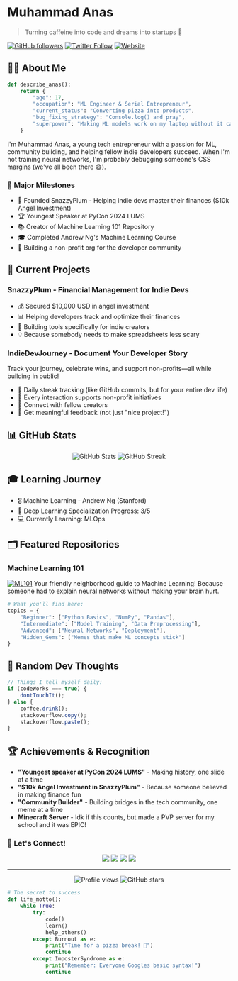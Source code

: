 # Muhammad Anas
> Turning caffeine into code and dreams into startups 🚀

[![GitHub followers](https://img.shields.io/github/followers/muhammadanas0716?style=social)](https://github.com/muhammadanas0716)
[![Twitter Follow](https://img.shields.io/twitter/follow/MuhammadAnas707?style=social)](https://twitter.com/MuhammadAnas707)
[![Website](https://img.shields.io/badge/Website-Visit%20Now-blue)](https://snazzyplum.com)

## 👨‍💻 About Me
```python
def describe_anas():
    return {
        "age": 17,
        "occupation": "ML Engineer & Serial Entrepreneur",
        "current_status": "Converting pizza into products",
        "bug_fixing_strategy": "Console.log() and pray",
        "superpower": "Making ML models work on my laptop without it catching fire"
    }
```

I'm Muhammad Anas, a young tech entrepreneur with a passion for ML, community building, and helping fellow indie developers succeed. When I'm not training neural networks, I'm probably debugging someone's CSS margins (we've all been there 😅).

### 🌟 Major Milestones
- 🎯 Founded SnazzyPlum - Helping indie devs master their finances ($10k Angel Investment)
- 🏆 Youngest Speaker at PyCon 2024 LUMS
- 📚 Creator of Machine Learning 101 Repository
- 🎓 Completed Andrew Ng's Machine Learning Course
- 🤝 Building a non-profit org for the developer community

## 🚀 Current Projects

### SnazzyPlum - Financial Management for Indie Devs
- 💰 Secured $10,000 USD in angel investment
- 📊 Helping developers track and optimize their finances
- 🎯 Building tools specifically for indie creators
- 💡 Because somebody needs to make spreadsheets less scary

### IndieDevJourney - Document Your Developer Story
Track your journey, celebrate wins, and support non-profits—all while building in public!
- 📝 Daily streak tracking (like GitHub commits, but for your entire dev life)
- 🌱 Every interaction supports non-profit initiatives
- 🤝 Connect with fellow creators
- 🎯 Get meaningful feedback (not just "nice project!")

## 📊 GitHub Stats

<div align="center">
  <img src="https://github-readme-stats.vercel.app/api?username=muhammadanas0716&show_icons=true&theme=radical" alt="GitHub Stats" />
  <img src="https://github-streak-stats.herokuapp.com/?user=muhammadanas0716&theme=radical" alt="GitHub Streak" />
</div>

## 🎓 Learning Journey
- 🎖️ Machine Learning - Andrew Ng (Stanford)
- 🤖 Deep Learning Specialization Progress: 3/5
- 💻 Currently Learning: MLOps

## 🗂️ Featured Repositories

### Machine Learning 101
[![ML101](https://img.shields.io/badge/ML101-Learn%20ML-blue)](https://github.com/muhammadanas0716/Machine-Learning-101)
Your friendly neighborhood guide to Machine Learning! Because someone had to explain neural networks without making your brain hurt.

```python
# What you'll find here:
topics = {
    "Beginner": ["Python Basics", "NumPy", "Pandas"],
    "Intermediate": ["Model Training", "Data Preprocessing"],
    "Advanced": ["Neural Networks", "Deployment"],
    "Hidden_Gems": ["Memes that make ML concepts stick"]
}
```

## 💭 Random Dev Thoughts
```javascript
// Things I tell myself daily:
if (codeWorks === true) {
    dontTouchIt();
} else {
    coffee.drink();
    stackoverflow.copy();
    stackoverflow.paste();
}
```

## 🏆 Achievements & Recognition
* **"Youngest speaker at PyCon 2024 LUMS"** - Making history, one slide at a time
* **"$10k Angel Investment in SnazzyPlum"** - Because someone believed in making finance fun
* **"Community Builder"** - Building bridges in the tech community, one meme at a time
* **Minecraft Server** - Idk if this counts, but made a PVP server for my school and it was EPIC!

### 🤝 Let's Connect!

<div align="center">
  <a href="https://twitter.com/MuhammadAnas707"><img src="https://img.icons8.com/color/48/000000/twitter--v1.png"/></a>
  <a href="https://www.linkedin.com/in/muhammadanas0716"><img src="https://img.icons8.com/color/48/000000/linkedin.png"/></a>
  <a href="https://dev.to/muhammadanas0716"><img src="https://img.icons8.com/color/48/000000/dev.png"/></a>
  <a href="https://medium.com/@muhammadanas0716"><img src="https://img.icons8.com/color/48/000000/medium-monogram.png"/></a>
</div>

---
<div align="center">
  <img src="https://komarev.com/ghpvc/?username=muhammadanas0716&color=blue" alt="Profile views" />
  <img src="https://img.shields.io/github/stars/muhammadanas0716?style=social" alt="GitHub stars" />
</div>

```python
# The secret to success
def life_motto():
    while True:
        try:
            code()
            learn()
            help_others()
        except Burnout as e:
            print("Time for a pizza break! 🍕")
            continue
        except ImposterSyndrome as e:
            print("Remember: Everyone Googles basic syntax!")
            continue
```
